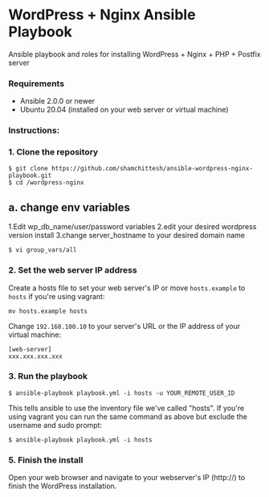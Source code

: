 # WordPress + Nginx Ansible Playbook
Ansible playbook and roles for installing WordPress + Nginx + PHP + Postfix server

### Requirements
- Ansible 2.0.0 or newer
- Ubuntu 20.04 (installed on your web server or virtual machine)

### Instructions:


### 1. Clone the repository

```
$ git clone https://github.com/shamchittesh/ansible-wordpress-nginx-playbook.git
$ cd /wordpress-nginx
```
## a. change env variables
1.Edit wp_db_name/user/password variables 
2.edit your desired wordpress version install
3.change server_hostname to your desired domain name

```
$ vi group_vars/all
```

### 2. Set the web server IP address

Create a hosts file to set your web server's IP or move `hosts.example` to `hosts` if you're using vagrant:

```
mv hosts.example hosts
```

Change `192.168.100.10` to your server's URL or the IP address of your virtual machine:

```
[web-server]
xxx.xxx.xxx.xxx
```

### 3. Run the playbook

```
$ ansible-playbook playbook.yml -i hosts -u YOUR_REMOTE_USER_ID
```

This tells ansible to use the inventory file we've called "hosts". If you're using vagrant you can run the same command as above but exclude the username and sudo prompt:

```
$ ansible-playbook playbook.yml -i hosts
```

### 5. Finish the install

Open your web browser and navigate to your webserver's IP (http://) to finish the WordPress installation.


